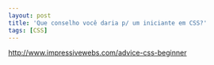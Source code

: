 ```yaml
---
layout: post
title: 'Que conselho você daria p/ um iniciante em CSS?'
tags: [CSS]
---
```


<http://www.impressivewebs.com/advice-css-beginner>
